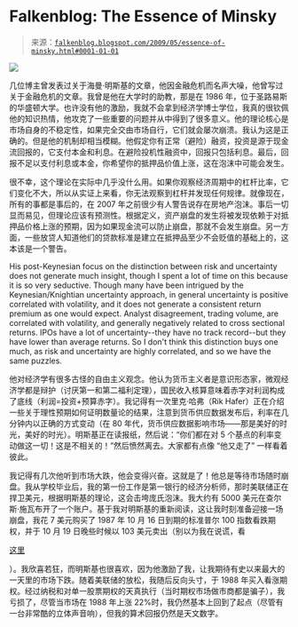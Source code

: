 <!--yml

category: 未分类

date: 2024-05-12 22:00:51

-->

# Falkenblog: The Essence of Minsky

> 来源：[`falkenblog.blogspot.com/2009/05/essence-of-minsky.html#0001-01-01`](http://falkenblog.blogspot.com/2009/05/essence-of-minsky.html#0001-01-01)

![](https://blogger.googleusercontent.com/img/b/R29vZ2xl/AVvXsEieHBXTkU5plx0vi3idylUnlieYInI80ezCZcL6EWZcOa4MpuFti0vIu6YpEQJzs2I4NqWVMrAAIU7AVTC_Bo4RT2PwbkK6QgDEODWE9INIyT1l6De1mUsVKlgO7qmfoxx8fQKpQA/s1600-h/hyman-minsky.jpg)

几位博主曾发表过关于海曼·明斯基的文章，他因金融危机而名声大噪，他曾写过关于金融危机的文章。我曾是他在大学时的助教，那是在 1986 年，位于圣路易斯的华盛顿大学。也许没有他的激励，我就不会拿到经济学博士学位，我真的很钦佩他的知识热情，他攻克了一些重要的问题并从中得到了很多意义。他的理论核心是市场自身的不稳定性，如果完全交由市场自行，它们就会屡次崩溃。我认为这是正确的。但是他的机制却相当模糊。他假定你有正常（避险）融资，投资是源于现金流回报的，它支付本金和利息。在避险投机性融资中，回报只包括利息。最后，回报不足以支付利息或本金，你希望你的抵押品价值上涨，这在泡沫中可能会发生。

很不幸，这个理论在实际中几乎没什么用。如果你观察经济周期中的杠杆比率，它们变化不大，所以从实证上来看，你无法观察到杠杆并发现任何规律。就像现在，所有的事都是事后的，在 2007 年之前很少有人警告说存在房地产泡沫。事后一切显而易见，但理论应该有预测性。根据定义，资产崩盘的发生将被发现依赖于对抵押品价格上涨的预期，因为如果现金流可以防止崩盘，那就不会发生崩盘。另一方面，一些放贷人知道他们的贷款标准是建立在抵押品至少不会贬值的基础上的，这本该是一个警告。

His post-Keynesian focus on the distinction between risk and uncertainty does not generate much insight, though I spent a lot of time on this because it is so very seductive. Though many have been intrigued by the Keynesian/Knightian uncertainty approach, in general uncertainty is positive correlated with volatility, and it does not generate a consistent return premium as one would expect. Analyst disagreement, trading volume, are correlated with volatility, and generally negatively related to cross sectional returns. IPOs have a lot of uncertainty--they have no track record--but they have lower than average returns. So I don't think this distinction buys one much, as risk and uncertainty are highly correlated, and so we have the same puzzles.

他对经济学有很多古怪的自由主义观念。他认为货币主义者是意识形态家，微观经济学都是辩护（讨厌第一和第二福利定理），国民收入核算意味着赤字对利润构成了底线（利润=投资+预算赤字）。我记得有一次里克·哈弗（Rik Hafer）正在介绍一些关于理性预期如何证明数量论的结果，注意到货币供应数据发布后，利率在几分钟内以正确的方式变动（在 80 年代，货币供应数据影响市场——那是美好的时光，美好的时光）。明斯基正在读报纸，然后说：“你们都在对 5 个基点的利率变动做这一切！这是不相关的！”然后愤然离去。大家都有点像 “他又走了” 一样看着彼此。

我记得有几次他听到市场大跌，他会变得兴奋。这就是了！他总是等待市场随时崩盘。我从学校毕业后，我的第一份工作是第一银行的经济分析师，那时美联储正在捍卫美元，根据明斯基的理论，这会击垮庞氏泡沫。我大约有 5000 美元在查尔斯·施瓦布开了一个账户。基于我对明斯基的重新阅读，这让我时刻准备迎接一场崩盘，我花 7 美元购买了 1987 年 10 月 16 日到期的标准普尔 100 指数看跌期权，并于 10 月 19 日晚些时候以 103 美元卖出（别以为我在说谎，看

[这里](http://www.efalken.com/images/87crash.GIF)

）。我欣喜若狂，而明斯基也很喜欢，因为他激励了我，让我期待有史以来最大的一天里的市场下跌。随着美联储的放松，我随后反向头寸，于 1988 年买入看涨期权。经过纳税和对单一股票期权的天真执行（当时期权市场做市商都是骗子），我亏损了，尽管当市场在 1988 年上涨 22%时，我仍然基本上回到了起点（尽管有一台非常酷的立体声音响），但我的算术回报仍然是天文数字。

